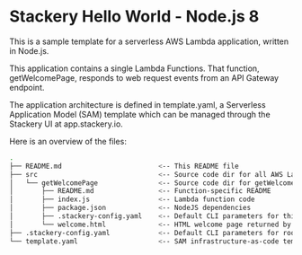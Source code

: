 # Stackery Hello World - Node.js 8

This is a sample template for a serverless AWS Lambda application, written in Node.js.

This application contains a single Lambda Functions.  That function, getWelcomePage,
responds to web request events from an API Gateway endpoint.

The application architecture is defined in template.yaml, a Serverless
Application Model (SAM) template which can be managed through the Stackery UI
at app.stackery.io.

Here is an overview of the files:

```bash
.
├── README.md                        <-- This README file
├── src                              <-- Source code dir for all AWS Lambda functions
│   └── getWelcomePage               <-- Source code dir for getWelcomePage function
│       ├── README.md                <-- Function-specific README
│       ├── index.js                 <-- Lambda function code
│       ├── package.json             <-- NodeJS dependencies
│       ├── .stackery-config.yaml    <-- Default CLI parameters for this directory
│       └── welcome.html             <-- HTML welcome page returned by Lambda function
├── .stackery-config.yaml            <-- Default CLI parameters for root directory
└── template.yaml                    <-- SAM infrastructure-as-code template
```

